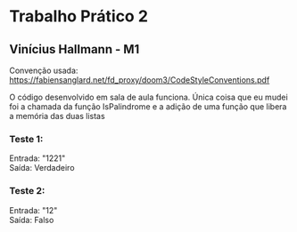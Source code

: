 # Trabalho Prático 2 
## Vinícius Hallmann - M1

Convenção usada: https://fabiensanglard.net/fd_proxy/doom3/CodeStyleConventions.pdf <br/>

O código desenvolvido em sala de aula funciona. Única coisa que eu mudei foi a chamada da função IsPalindrome e a adição de uma função que libera a memória das duas listas <br/>

### Teste 1:<br/>
Entrada: "1221" <br/>
Saída: Verdadeiro   <br/>

### Teste 2:<br/>
Entrada: "12" <br/>
Saída: Falso  <br/>